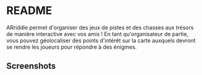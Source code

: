 # README

ARriddle permet d'organiser des jeux de pistes et des chasses aux trésors de manière interactive avec vos amis !
En tant qu'organisateur de partie, vous pouvez géolocaliser des points d'intérêt sur la carte auxquels devront se rendre les joueurs pour répondre à des énigmes.

## Screenshots

[](https://github.com/ARriddle/ARriddle/blob/master/screenshots/0.png)
[](https://github.com/ARriddle/ARriddle/blob/master/screenshots/1.png)
[](https://github.com/ARriddle/ARriddle/blob/master/screenshots/2.png)
[](https://github.com/ARriddle/ARriddle/blob/master/screenshots/3.png)
[](https://github.com/ARriddle/ARriddle/blob/master/screenshots/4.png)
[](https://github.com/ARriddle/ARriddle/blob/master/screenshots/5.png)
[](https://github.com/ARriddle/ARriddle/blob/master/screenshots/6.png)
[](https://github.com/ARriddle/ARriddle/blob/master/screenshots/7.png)
[](https://github.com/ARriddle/ARriddle/blob/master/screenshots/8.png)
[](https://github.com/ARriddle/ARriddle/blob/master/screenshots/9.png)
[](https://github.com/ARriddle/ARriddle/blob/master/screenshots/10.png)
[](https://github.com/ARriddle/ARriddle/blob/master/screenshots/11.png)
[](https://github.com/ARriddle/ARriddle/blob/master/screenshots/12.png)
[](https://github.com/ARriddle/ARriddle/blob/master/screenshots/13.png)

